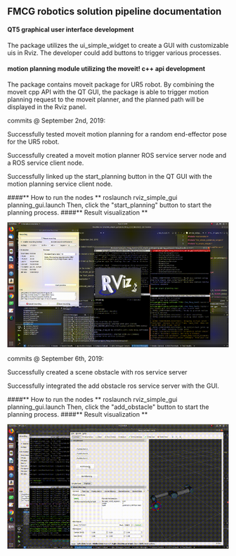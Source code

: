 ## **FMCG robotics solution pipeline documentation**

#### **QT5 graphical user interface development**
The package utilizes the ui_simple_widget to create a GUI with customizable uis in Rviz.
The developer could add buttons to trigger various processes.

#### **motion planning module utilizing the moveit! c++ api development**
The package contains moveit package for UR5 robot. By combining the moveit cpp API with the QT GUI, the package is able to
trigger motion planning request to the moveit planner, and the planned path will be displayed in the Rviz panel.

commits @ September 2nd, 2019:

Successfully tested moveit motion planning for a random end-effector pose for the UR5 robot.

Successfully created a moveit motion planner ROS service server node and a ROS service client node.

Successfully linked up the start_planning button in the QT GUI with the motion planning service client node.

####** How to run the nodes **
roslaunch rviz_simple_gui planning_gui.launch
Then, click the "start_planning" button to start the planning process.
####** Result visualization **

![result](imgs/gui_moveit.gif)


commits @ September 6th, 2019:

Successfully created a scene obstacle with ros service server

Successfully integrated the add obstacle ros service server with the GUI.

####** How to run the nodes **
roslaunch rviz_simple_gui planning_gui.launch
Then, click the "add_obstacle" button to start the planning process.
####** Result visualization **

![result](imgs/moveit_gui_obstacle.gif)

